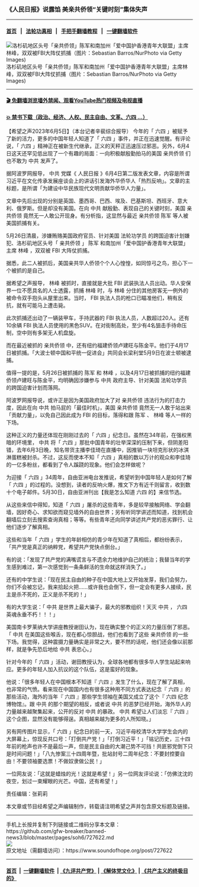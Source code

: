 ### 《人民日报》说露馅 美亲共侨领“关键时刻”集体失声
------------------------

#### [首页](https://github.com/gfw-breaker/banned-news3/blob/master/README.md) &nbsp;&nbsp;|&nbsp;&nbsp; [法轮功真相](https://github.com/begood0513/basic/blob/master/README.md)  &nbsp;&nbsp;|&nbsp;&nbsp; [手把手翻墙教程](https://github.com/gfw-breaker/guides/wiki)  &nbsp;&nbsp;|&nbsp;&nbsp; [一键翻墙软件](https://github.com/gfw-breaker/nogfw/blob/master/README.md)  



<div><img alt="洛杉矶地区头号「亲共侨领」陈军和南加州「爱中国护香港青年大联盟」主席林峰，双双被FBI大阵仗抓捕（图片：Sebastian Barros/NurPhoto via Getty Images)" src="https://img.soundofhope.org/2023-06/gettyimages-1249923870-594x594-1686021828617.jpg"/>
<br/><figcaption class="caption">
 洛杉矶地区头号「亲共侨领」陈军和南加州「爱中国护香港青年大联盟」主席林峰，双双被FBI大阵仗抓捕（图片：Sebastian Barros/NurPhoto via Getty Images)
</figcaption></div><hr/>

#### [ 🎬  免翻墙浏览墙外禁闻、观看YouTube热门视频及电视直播](https://github.com/gfw-breaker/HelloWorld)

#### [ 💥  禁书下载（政治、经济、人权、民主自由、文革、六四 ...）](https://github.com/gfw-breaker/books/blob/master/README.md)

<div><div class="Content__Wrapper sc-1bvya0-0 elmmKw article_body" data-checkusr="" itemprop="articleBody">
 <div id="post_place_1">
 </div>
 <p class="meta-top">
  <span class="meta">
   【希望之声2023年6月5日】（本台记者辛裴综合报导）
  </span>
  今年的「
  <ok href="/term/2990">
   六四
  </ok>
  」被赋予了新的活力，更多的中国年轻人知道了「
  <ok href="/term/2990">
   六四
  </ok>
  」事件，并正在迅速觉醒。有评论说，「
  <ok href="/term/2990">
   六四
  </ok>
  」精神正在被新生代继承，正义的天秤正迅速压过邪恶。另外，6月4日这天还罕见低出现了一个有趣的局面：一向积极献殷勤拍马的美国
  <ok href="/term/128348">
   亲共侨领
  </ok>
  们也不敢为
  <ok href="/term/1059">
   中共
  </ok>
  发声了。
 </p>
 <p>
  据阿波罗网报导，
  <ok href="/term/1059">
   中共
  </ok>
  党媒《
  <ok href="/term/2539">
   人民日报
  </ok>
  》6月4日第二版发表文章，内容是所谓习近平在文化传承发展座谈会上的讲话引发海外华侨华人「热烈反响」。文章的主标题，是所谓「为建设中华民族现代文明贡献华侨华人力量」。
 </p>
 <p>
  文章中先后出现的分别是英国、墨西哥、巴西、埃及、巴基斯坦、西班牙、意大利、俄罗斯。但是却没有美国。在向
  <ok href="/term/1059">
   中共
  </ok>
  献殷勤、表现自己的关键时刻，美国
  <ok href="/term/128348">
   亲共侨领
  </ok>
  竟然无一人敢公开现身。有分析指，这显然与最近
  <ok href="/term/128348">
   亲共侨领
  </ok>
  <ok href="/term/545735">
   陈军
  </ok>
  等人被美国抓捕有关。
 </p>
 <p>
  5月26日清晨，涉嫌贿赂美国政府官员、针对美国
  <ok href="/term/1633">
   法轮功学员
  </ok>
  的跨国迫害计划嫌犯、洛杉矶地区头号「
  <ok href="/term/128348">
   亲共侨领
  </ok>
  」
  <ok href="/term/545735">
   陈军
  </ok>
  和南加州「爱中国护香港青年大联盟」主席
  <ok href="/term/128451">
   林峰
  </ok>
  ，双双被
  <ok href="/term/1952">
   FBI
  </ok>
  大阵仗抓捕。
 </p>
 <p>
  据悉，此二人被抓后，美国亲共华人侨领个个人心惶惶，如同惊弓之鸟，担心下一个被抓的是自己。
 </p>
 <p>
  据希望之声报导，
  <ok href="/term/128451">
   林峰
  </ok>
  被抓时，直接就是大批
  <ok href="/term/1952">
   FBI
  </ok>
  武装执法人员出动。华人安保界一位不愿具名的人士透露，抓捕
  <ok href="/term/128451">
   林峰
  </ok>
  时，与
  <ok href="/term/128451">
   林峰
  </ok>
  分住的其他房客无一例外的被命令双手抱头从屋里出来。当时，
  <ok href="/term/1952">
   FBI
  </ok>
  执法人员的枪口已瞄准他们，稍有反抗，就有可能马上遭击毙。
 </p>
 <p>
  此次抓捕还出动了一辆装甲车，手持武器的
  <ok href="/term/1952">
   FBI
  </ok>
  执法人员，人数超过20人。还有10余辆
  <ok href="/term/1952">
   FBI
  </ok>
  执法人员使用的黑色SUV。在对街制高处，至少有4名狙击手待命压制，空中则有多架无人机盘旋。
 </p>
 <p>
  而在最近被抓的
  <ok href="/term/128348">
   亲共侨领
  </ok>
  中，还有纽约福建侨领卢建旺与陈金平。他们于4月17日被抓捕。「大波士顿中国和平统一促进会」共同会长梁利堂5月9日在波士顿被逮捕。
 </p>
 <p>
  值得一提的是，5月26日被抓捕的
  <ok href="/term/545735">
   陈军
  </ok>
  和
  <ok href="/term/128451">
   林峰
  </ok>
  ，以及4月17日被抓捕的纽约福建侨领卢建旺与陈金平，均明确因涉嫌参与
  <ok href="/term/1059">
   中共
  </ok>
  政府主导、针对美国
  <ok href="/term/1633">
   法轮功学员
  </ok>
  的跨国迫害计划而落网。
 </p>
 <p>
  阿波罗网报导说，或许正是因为美国政府加大了对
  <ok href="/term/128348">
   亲共侨领
  </ok>
  违法行为的打击力度，因此在向
  <ok href="/term/1059">
   中共
  </ok>
  拍马屁的「最佳时机」，美国
  <ok href="/term/128348">
   亲共侨领
  </ok>
  竟然无一人敢于站出来「贡献力量」，以免自己因此成为
  <ok href="/term/1952">
   FBI
  </ok>
  的目标，落得和跟
  <ok href="/term/545735">
   陈军
  </ok>
  、
  <ok href="/term/128451">
   林峰
  </ok>
  等人一样的下场。
 </p>
 <p>
  这种正义的力量还体现在刚刚过去的「
  <ok href="/term/2990">
   六四
  </ok>
  」纪念日。虽然在34年前，在强权黑暗的环境里，
  <ok href="/term/1059">
   中共
  </ok>
  将「
  <ok href="/term/2990">
   六四
  </ok>
  」那批中国青年的壮举深深的压制下来，但阴差阳错，去年6月3日晚，知名带货主播李佳琦在直播中，因推销一块坦克形状的冰淇淋蛋糕被封杀。不过，这反而使本不知「
  <ok href="/term/2990">
   六四
  </ok>
  」真相的数以万计的观众和李佳琦的一亿多粉丝，都看到了令人蹊跷的现象。他们会怎样做呢？
 </p>
 <p>
  为迎接「
  <ok href="/term/2990">
   六四
  </ok>
  」34周年，自由亚洲电台发推说，希望听到中国年轻人是如何了解「
  <ok href="/term/2990">
   六四
  </ok>
  」的过程的。没想到，读者的反响火爆，推文下方有近千则留言，收到数十个电子邮件。5月30日，自由亚洲刊出【我是怎么知道
  <ok href="/term/2990">
   六四
  </ok>
  的】来信节选。
 </p>
 <p>
  从这些来信中得知，知道「
  <ok href="/term/2990">
   六四
  </ok>
  」屠杀的这些青年，多是较早接触网络、学会翻墙，因好奇心、求知欲而窥见墙外的自由世界；另有听同学讲述而知道，找到机会翻墙后立刻去搜索查询真相；等等。有些青年还向同学讲述共产党的恶劣罪行、让他们逐步了解真相。
 </p>
 <p>
  这些和当年「
  <ok href="/term/2990">
   六四
  </ok>
  」学生的年龄相仿的青少年在知道了真相后，都纷纷表示，「共产党是真正的纳粹党，希望共产党快点倒台。」
 </p>
 <p>
  有的说：「发现了共产党的满嘴谎言与不遗余力地维护自己的统治；我替当年的学生感到难过，第一次感觉到一条条鲜活的生命就这样消失了。」
 </p>
 <p>
  还有的中学生说：「现在民主自由的种子在中国大地上又开始发芽，我们会努力，你们不会被忘记，我来拾起火把……或许我也会倒下，但一定会有更多人接续，民主是杀不死的，正义是杀不死的！」
 </p>
 <p>
  有的大学生说：「
  <ok href="/term/1059">
   中共
  </ok>
  是世界上最大骗子，最大的邪教组织！天灭
  <ok href="/term/1059">
   中共
  </ok>
  ，
  <ok href="/term/2990">
   六四
  </ok>
  英魂永垂不朽！！！」
 </p>
 <p>
  美国南卡罗莱纳大学讲座教授谢田认为，现在确实整个的正义的力量压倒了邪恶。「
  <ok href="/term/1059">
   中共
  </ok>
  在美国这些喉舌，现在都心惊胆战，他们也看到了这些
  <ok href="/term/128348">
   亲共侨领
  </ok>
  的一些下场。我觉得，这种震摄力量确实是非常之大，要不然的话呢，他们还会像以前那样，就是争先恐后地给
  <ok href="/term/1059">
   中共
  </ok>
  表忠心。」
 </p>
 <p>
  针对今年的「
  <ok href="/term/2990">
   六四
  </ok>
  」活动，谢田教授认为，全球各地都有很多华人学生站起来响应。更多的年轻人加入抗议的这个队伍，这是蛮好的现象。
 </p>
 <p>
  他说：「很多年轻人在中国根本不知道『
  <ok href="/term/2990">
   六四
  </ok>
  』发生了什么，现在了解了真相，也非常的气愤。看来现在中国国内也有很多这种用不同方式表达纪念『
  <ok href="/term/2990">
   六四
  </ok>
  』的那些活动，海外的当年『
  <ok href="/term/2990">
   六四
  </ok>
  』那些学生领袖在美国又成立了这个『
  <ok href="/term/2990">
   六四
  </ok>
  纪念博物馆』。跟
  <ok href="/term/1059">
   中共
  </ok>
  的那个期望的相反，或者说
  <ok href="/term/1059">
   中共
  </ok>
  的恶梦已经开始，海外华人的力量越来越聚集起来，公开的反对
  <ok href="/term/1059">
   中共
  </ok>
  的暴政。
  <ok href="/term/1059">
   中共
  </ok>
  希望让人们淡忘『
  <ok href="/term/2990">
   六四
  </ok>
  』这个企图，显然没有能够得逞。真相越来越为更多的人所知晓。」
 </p>
 <p>
  另有网传图片显示，「
  <ok href="/term/2990">
   六四
  </ok>
  」纪念日的前一天，习近平母校清华大学学生会内的大屏幕上，惊现反共口号：「打倒共产党！」「打倒习近平！」「铭记历史，三十四年前的枪声也许不是最后一声，但是民主自由的大潮己势不可挡！共匪邪党倒下只是时间问题！」「八九惨案三十四周年暨，批站封号二周年纪念：不要封控要自由！不要领袖要选票！不做奴隶做公民！」
 </p>
 <p>
  一位网友说：「这就是蜡烛的光！这就是希望！」另一位网友评论说：「仿佛沈沈的夜空，划过一束耀眼的光芒。中国，还有希望！」
 </p>
 <p class="meta-btm">
  责任编辑：张莉莉
 </p>
 <p class="meta-btm">
  本文章或节目经希望之声编辑制作，转载请注明希望之声并包含原文标题及链接。
 </p>
</div>
</div>
<hr/>
手机上长按并复制下列链接或二维码分享本文章：<br/>
https://github.com/gfw-breaker/banned-news3/blob/master/pages/soh6/727622.md <br/>
<a href='https://github.com/gfw-breaker/banned-news3/blob/master/pages/soh6/727622.md'><img src='https://github.com/gfw-breaker/banned-news3/blob/master/pages/soh6/727622.md.png'/></a> <br/>
原文地址（需翻墙访问）：https://www.soundofhope.org/post/727622


------------------------
#### [首页](https://github.com/gfw-breaker/banned-news3/blob/master/README.md) &nbsp;|&nbsp; [一键翻墙软件](https://github.com/gfw-breaker/nogfw/blob/master/README.md) &nbsp;| [《九评共产党》](https://github.com/gfw-breaker/9ping.md/blob/master/README.md#九评之一评共产党是什么) | [《解体党文化》](https://github.com/gfw-breaker/jtdwh.md/blob/master/README.md) | [《共产主义的终极目的》](https://github.com/gfw-breaker/gczydzjmd.md/blob/master/README.md)


<img src='http://gfw-breaker.win/banned-news3/pages/soh6/727622.md' width='0px' height='0px'/>